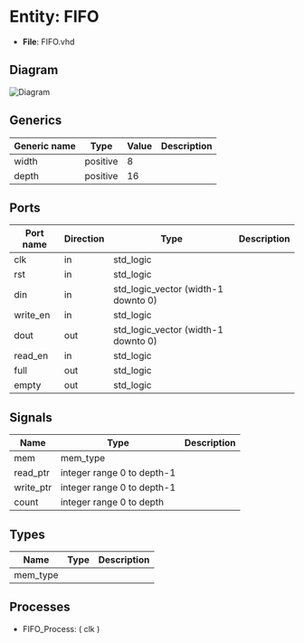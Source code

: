 # Entity: FIFO 

- **File**: FIFO.vhd
## Diagram

![Diagram](README.svg "Diagram")
## Generics

| Generic name | Type     | Value | Description |
| ------------ | -------- | ----- | ----------- |
| width        | positive | 8     |             |
| depth        | positive | 16    |             |
## Ports

| Port name | Direction | Type                                | Description |
| --------- | --------- | ----------------------------------- | ----------- |
| clk       | in        | std_logic                           |             |
| rst       | in        | std_logic                           |             |
| din       | in        | std_logic_vector (width-1 downto 0) |             |
| write_en  | in        | std_logic                           |             |
| dout      | out       | std_logic_vector (width-1 downto 0) |             |
| read_en   | in        | std_logic                           |             |
| full      | out       | std_logic                           |             |
| empty     | out       | std_logic                           |             |
## Signals

| Name      | Type                       | Description |
| --------- | -------------------------- | ----------- |
| mem       | mem_type                   |             |
| read_ptr  | integer range 0 to depth-1 |             |
| write_ptr | integer range 0 to depth-1 |             |
| count     | integer range 0 to depth   |             |
## Types

| Name     | Type | Description |
| -------- | ---- | ----------- |
| mem_type |      |             |
## Processes
- FIFO_Process: ( clk )
